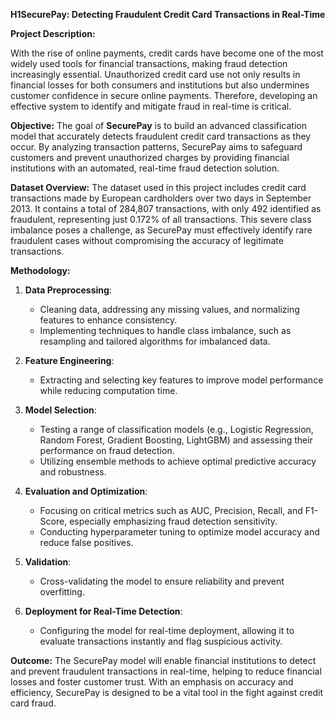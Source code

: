 **H1SecurePay: Detecting Fraudulent Credit Card Transactions in Real-Time**

**Project Description:**

With the rise of online payments, credit cards have become one of the most widely used tools for financial transactions, making fraud detection increasingly essential. Unauthorized credit card use not only results in financial losses for both consumers and institutions but also undermines customer confidence in secure online payments. Therefore, developing an effective system to identify and mitigate fraud in real-time is critical.

**Objective:**
The goal of **SecurePay** is to build an advanced classification model that accurately detects fraudulent credit card transactions as they occur. By analyzing transaction patterns, SecurePay aims to safeguard customers and prevent unauthorized charges by providing financial institutions with an automated, real-time fraud detection solution.

**Dataset Overview:**
The dataset used in this project includes credit card transactions made by European cardholders over two days in September 2013. It contains a total of 284,807 transactions, with only 492 identified as fraudulent, representing just 0.172% of all transactions. This severe class imbalance poses a challenge, as SecurePay must effectively identify rare fraudulent cases without compromising the accuracy of legitimate transactions.

**Methodology:**

1. **Data Preprocessing**:
   - Cleaning data, addressing any missing values, and normalizing features to enhance consistency.
   - Implementing techniques to handle class imbalance, such as resampling and tailored algorithms for imbalanced data.

2. **Feature Engineering**:
   - Extracting and selecting key features to improve model performance while reducing computation time.

3. **Model Selection**:
   - Testing a range of classification models (e.g., Logistic Regression, Random Forest, Gradient Boosting, LightGBM) and assessing their performance on fraud detection.
   - Utilizing ensemble methods to achieve optimal predictive accuracy and robustness.

4. **Evaluation and Optimization**:
   - Focusing on critical metrics such as AUC, Precision, Recall, and F1-Score, especially emphasizing fraud detection sensitivity.
   - Conducting hyperparameter tuning to optimize model accuracy and reduce false positives.

5. **Validation**:
   - Cross-validating the model to ensure reliability and prevent overfitting.

6. **Deployment for Real-Time Detection**:
   - Configuring the model for real-time deployment, allowing it to evaluate transactions instantly and flag suspicious activity.

**Outcome:**
The SecurePay model will enable financial institutions to detect and prevent fraudulent transactions in real-time, helping to reduce financial losses and foster customer trust. With an emphasis on accuracy and efficiency, SecurePay is designed to be a vital tool in the fight against credit card fraud.
